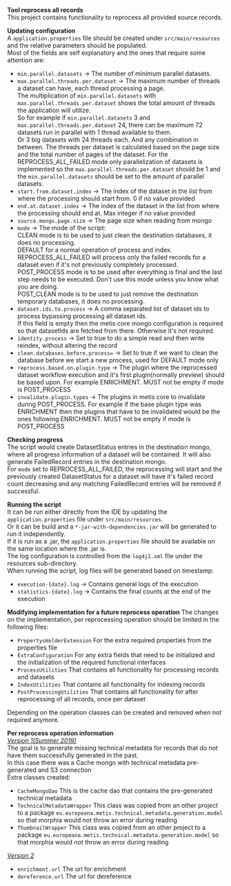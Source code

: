 **Tool reprocess all records**  
This project contains functionality to reprocess all provided source records.

**Updating configuration**  
A `application.properties` file should be created under `src/main/resources` and the relative parameters should be populated.  
Most of the fields are self explanatory and the ones that require some attention are:
- `min.parallel.datasets` -> The number of minimum parallel datasets.
- `max.parallel.threads.per.dataset` -> The maximum number of threads a dataset can have, each thread processing a page.  
The multiplication of `min.parallel.datasets` with `max.parallel.threads.per.dataset` shows the total amount of threads the application will utilize.  
So for example if `min.parallel.datasets` 3 and `max.parallel.threads.per.dataset` 24, there can be maximum 72 datasets run in parallel with 1 thread available to them.  
Or 3 big datasets with 24 threads each. And any combination in between. The threads per dataset is calculated based on the page size and the total number of pages of the dataset.
For the REPROCESS_ALL_FAILED mode only parallelization of datasets is implemented so the `max.parallel.threads.per.dataset` should be 1 and the `min.parallel.datasets` should be set to the amount of parallel datasets.
- `start.from.dataset.index` -> The index of the dataset in the list from where the processing should start from. 0 if no value provided
- `end.at.dataset.index` -> The index of the dataset in the list from where the processing should end at. Max integer if no value provided
- `source.mongo.page.size` -> The page size when reading from mongo
- `mode` -> The mode of the script:  
  CLEAN mode is to be used to just clean the destination databases, it does no processing.   
  DEFAULT for a normal operation of process and index.  
  REPROCESS_ALL_FAILED will process only the failed records for a dataset even if it's not previously completely processed.   
  POST_PROCESS mode is to be used after everything is final and the last step needs to be executed. Don't use this mode unless you know what you are doing.   
  POST_CLEAN mode is to be used to just remove the destination temporary databases, it does no processing.  
- `dataset.ids.to.process` -> A comma separated list of dataset ids to process bypassing processing all dataset ids.  
  If this field is empty then the metis core mongo configuration is required so that datasetIds are fetched from there. Otherwise it's not required.
- `identity.process` -> Set to true to do a simple read and then write reindex, without altering the record
- `clean.databases.before.process=` -> Set to true if we want to clean the database before we start a new process, used for DEFAULT mode only
- `reprocess.based.on.plugin.type` -> The plugin where the reprocessed dataset workflow execution and it's first plugin(normally preview) should be based upon. For example ENRICHMENT. MUST not be empty if mode is POST_PROCESS
- `invalidate.plugin.types` -> The plugins in metis core to invalidate during POST_PROCESS. For example if the base plugin type was ENRICHMENT then the plugins that have to be invalidated would be the ones following ENRICHMENT. MUST not be empty if mode is POST_PROCESS 

**Checking progress**  
The script would create DatasetStatus entries in the destination mongo, where all progress information of a dataset
will be contained. It will also generate FailedRecord entries in the destination mongo.  
For `mode` set to REPROCESS_ALL_FAILED, the reprocessing will start and the previously created DatasetStatus 
for a dataset will have it's failed record count decreasing and any matching FailedRecord entries will be removed if successful.

**Running the script**  
It can be run either directly from the IDE by updating the `application.properties` file under `src/main/resources`.  
Or it can be build and a `*-jar-with-dependencies.jar` will be generated to run it independently.  
If it is run as a .jar, the `application.properties` file should be available on the same location where the .jar is.  
The log configuration is controlled from the  `log4j2.xml` file under the resources sub-directory.  
When running the script, log files will be generated based on timestamp:
- `execution-{date}.log` -> Contains general logs of the execution
- `statistics-{date}.log` -> Contains the final counts at the end of the execution

**Modifying implementation for a future reprocess operation**
The changes on the implementation, per reprocessing operation should be limited in the following files:  
- `PropertysHolderExtension` For the extra required properties from the properties file
- `ExtraConfiguration` For any extra fields that need to be initialized and the initialization of the required 
functional interfaces
- `ProcessUtilities` That contains all functionality for processing records and datasets
- `IndexUtilities` That contains all functionality for indexing records
- `PostProcessingUtilities` That contains all functionality for after reprocessing of all records, once per dataset  

Depending on the operation classes can be created and removed when not required anymore.

**Per reprocess operation information**  
<u>*Version 1(Summer 2019)*</u>  
The goal is to generate missing technical metadata for records that do not have them successfully generated in the past.  
In this case there was a Cache mongo with technical metadata pre-generated and S3 connection  
Extra classes created:  
- `CacheMongoDao` This is the cache dao that contains the pre-generated technical metadata
- `TechnicalMetadataWrapper` This class was copied from an other project to a package `eu.europeana.metis.technical.metadata.generation.model` 
so that morphia would not throw an error during reading
- `ThumbnailWrapper` This class was copied from an other project to a package `eu.europeana.metis.technical.metadata.generation.model` 
so that morphia would not throw an error during reading  

<u>*Version 2*</u>
- `enrichment.url` The url for enrichment
- `dereference.url` The url for dereference
